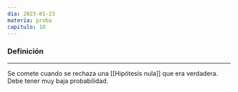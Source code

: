 ```yaml
---
dia: 2023-01-23
materia: proba
capitulo: 10
---
```

### Definición
---
Se comete cuando se rechaza una [[Hipótesis nula]] que era verdadera. Debe tener muy baja probabilidad.